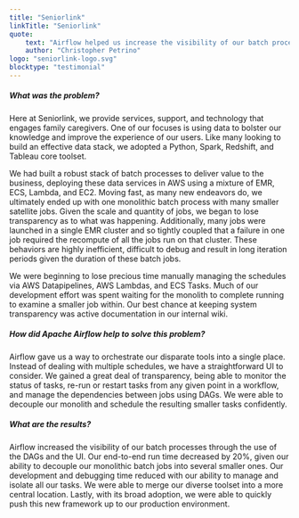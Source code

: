 ```yaml
---
title: "Seniorlink"
linkTitle: "Seniorlink"
quote:
    text: "Airflow helped us increase the visibility of our batch processes, decouple our batch jobs, and improve our development cycle, all while building confidence in our ability to scale and grow."
    author: "Christopher Petrino"
logo: "seniorlink-logo.svg"
blocktype: "testimonial"
---
```


##### What was the problem?
Here at Seniorlink, we provide services, support, and technology that engages family caregivers. One of our focuses is using data to bolster our knowledge and improve the experience of our users. Like many looking to build an effective data stack, we adopted a Python, Spark, Redshift, and Tableau core toolset.

We had built a robust stack of batch processes to deliver value to the business, deploying these data services in AWS using a mixture of EMR, ECS, Lambda, and EC2. Moving fast, as many new endeavors do, we ultimately ended up with one monolithic batch process with many smaller satellite jobs. Given the scale and quantity of jobs, we began to lose transparency as to what was happening. Additionally, many jobs were launched in a single EMR cluster and so tightly coupled that a failure in one job required the recompute of all the jobs run on that cluster. These behaviors are highly inefficient, difficult to debug and result in long iteration periods given the duration of these batch jobs.

We were beginning to lose precious time manually managing the schedules via AWS Datapipelines, AWS Lambdas, and ECS Tasks. Much of our development effort was spent waiting for the monolith to complete running to examine a smaller job within. Our best chance at keeping system transparency was active documentation in our internal wiki.

##### How did Apache Airflow help to solve this problem?
Airflow gave us a way to orchestrate our disparate tools into a single place. Instead of dealing with multiple schedules, we have a straightforward UI to consider. We gained a great deal of transparency, being able to monitor the status of tasks, re-run or restart tasks from any given point in a workflow, and manage the dependencies between jobs using DAGs. We were able to decouple our monolith and schedule the resulting smaller tasks confidently.

##### What are the results?
Airflow increased the visibility of our batch processes through the use of the DAGs and the UI. Our end-to-end run time decreased by 20%, given our ability to decouple our monolithic batch jobs into several smaller ones. Our development and debugging time reduced with our ability to manage and isolate all our tasks. We were able to merge our diverse toolset into a more central location. Lastly, with its broad adoption, we were able to quickly push this new framework up to our production environment.
